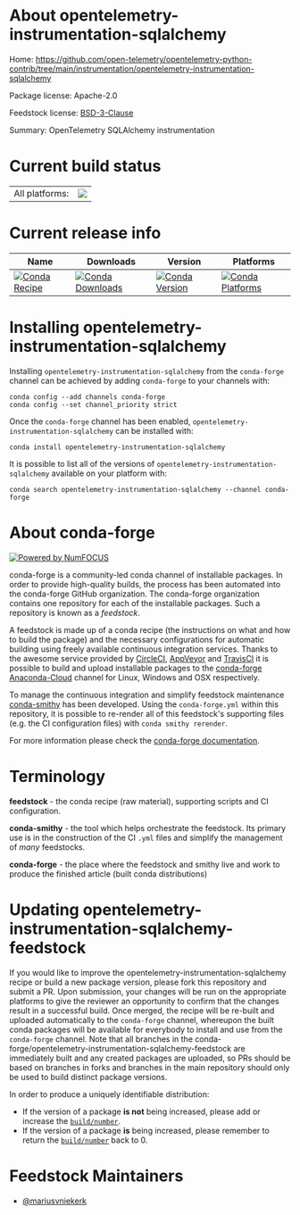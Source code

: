 About opentelemetry-instrumentation-sqlalchemy
==============================================

Home: https://github.com/open-telemetry/opentelemetry-python-contrib/tree/main/instrumentation/opentelemetry-instrumentation-sqlalchemy

Package license: Apache-2.0

Feedstock license: [BSD-3-Clause](https://github.com/conda-forge/opentelemetry-instrumentation-sqlalchemy-feedstock/blob/master/LICENSE.txt)

Summary: OpenTelemetry SQLAlchemy instrumentation

Current build status
====================


<table><tr><td>All platforms:</td>
    <td>
      <a href="https://dev.azure.com/conda-forge/feedstock-builds/_build/latest?definitionId=13858&branchName=master">
        <img src="https://dev.azure.com/conda-forge/feedstock-builds/_apis/build/status/opentelemetry-instrumentation-sqlalchemy-feedstock?branchName=master">
      </a>
    </td>
  </tr>
</table>

Current release info
====================

| Name | Downloads | Version | Platforms |
| --- | --- | --- | --- |
| [![Conda Recipe](https://img.shields.io/badge/recipe-opentelemetry--instrumentation--sqlalchemy-green.svg)](https://anaconda.org/conda-forge/opentelemetry-instrumentation-sqlalchemy) | [![Conda Downloads](https://img.shields.io/conda/dn/conda-forge/opentelemetry-instrumentation-sqlalchemy.svg)](https://anaconda.org/conda-forge/opentelemetry-instrumentation-sqlalchemy) | [![Conda Version](https://img.shields.io/conda/vn/conda-forge/opentelemetry-instrumentation-sqlalchemy.svg)](https://anaconda.org/conda-forge/opentelemetry-instrumentation-sqlalchemy) | [![Conda Platforms](https://img.shields.io/conda/pn/conda-forge/opentelemetry-instrumentation-sqlalchemy.svg)](https://anaconda.org/conda-forge/opentelemetry-instrumentation-sqlalchemy) |

Installing opentelemetry-instrumentation-sqlalchemy
===================================================

Installing `opentelemetry-instrumentation-sqlalchemy` from the `conda-forge` channel can be achieved by adding `conda-forge` to your channels with:

```
conda config --add channels conda-forge
conda config --set channel_priority strict
```

Once the `conda-forge` channel has been enabled, `opentelemetry-instrumentation-sqlalchemy` can be installed with:

```
conda install opentelemetry-instrumentation-sqlalchemy
```

It is possible to list all of the versions of `opentelemetry-instrumentation-sqlalchemy` available on your platform with:

```
conda search opentelemetry-instrumentation-sqlalchemy --channel conda-forge
```


About conda-forge
=================

[![Powered by
NumFOCUS](https://img.shields.io/badge/powered%20by-NumFOCUS-orange.svg?style=flat&colorA=E1523D&colorB=007D8A)](https://numfocus.org)

conda-forge is a community-led conda channel of installable packages.
In order to provide high-quality builds, the process has been automated into the
conda-forge GitHub organization. The conda-forge organization contains one repository
for each of the installable packages. Such a repository is known as a *feedstock*.

A feedstock is made up of a conda recipe (the instructions on what and how to build
the package) and the necessary configurations for automatic building using freely
available continuous integration services. Thanks to the awesome service provided by
[CircleCI](https://circleci.com/), [AppVeyor](https://www.appveyor.com/)
and [TravisCI](https://travis-ci.com/) it is possible to build and upload installable
packages to the [conda-forge](https://anaconda.org/conda-forge)
[Anaconda-Cloud](https://anaconda.org/) channel for Linux, Windows and OSX respectively.

To manage the continuous integration and simplify feedstock maintenance
[conda-smithy](https://github.com/conda-forge/conda-smithy) has been developed.
Using the ``conda-forge.yml`` within this repository, it is possible to re-render all of
this feedstock's supporting files (e.g. the CI configuration files) with ``conda smithy rerender``.

For more information please check the [conda-forge documentation](https://conda-forge.org/docs/).

Terminology
===========

**feedstock** - the conda recipe (raw material), supporting scripts and CI configuration.

**conda-smithy** - the tool which helps orchestrate the feedstock.
                   Its primary use is in the construction of the CI ``.yml`` files
                   and simplify the management of *many* feedstocks.

**conda-forge** - the place where the feedstock and smithy live and work to
                  produce the finished article (built conda distributions)


Updating opentelemetry-instrumentation-sqlalchemy-feedstock
===========================================================

If you would like to improve the opentelemetry-instrumentation-sqlalchemy recipe or build a new
package version, please fork this repository and submit a PR. Upon submission,
your changes will be run on the appropriate platforms to give the reviewer an
opportunity to confirm that the changes result in a successful build. Once
merged, the recipe will be re-built and uploaded automatically to the
`conda-forge` channel, whereupon the built conda packages will be available for
everybody to install and use from the `conda-forge` channel.
Note that all branches in the conda-forge/opentelemetry-instrumentation-sqlalchemy-feedstock are
immediately built and any created packages are uploaded, so PRs should be based
on branches in forks and branches in the main repository should only be used to
build distinct package versions.

In order to produce a uniquely identifiable distribution:
 * If the version of a package **is not** being increased, please add or increase
   the [``build/number``](https://docs.conda.io/projects/conda-build/en/latest/resources/define-metadata.html#build-number-and-string).
 * If the version of a package **is** being increased, please remember to return
   the [``build/number``](https://docs.conda.io/projects/conda-build/en/latest/resources/define-metadata.html#build-number-and-string)
   back to 0.

Feedstock Maintainers
=====================

* [@mariusvniekerk](https://github.com/mariusvniekerk/)

